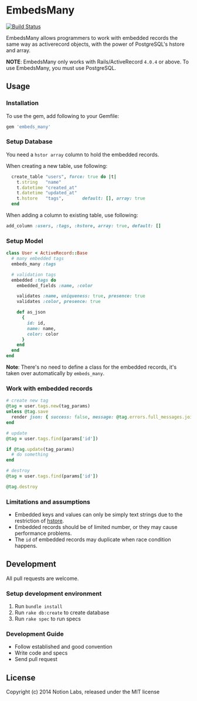 EmbedsMany
==============

[![Build Status](https://travis-ci.org/NotionLabs/embeds_many.svg)](https://travis-ci.org/NotionLabs/embeds_many)

EmbedsMany allows programmers to work with embedded records the same way as activerecord objects, with the power of PostgreSQL's hstore and array.

**NOTE**: EmbedsMany only works with Rails/ActiveRecord `4.0.4` or above. To use EmbedsMany, you must use PostgreSQL.

## Usage

### Installation

To use the gem, add following to your Gemfile:

``` ruby
gem 'embeds_many'
```

### Setup Database

You need a `hstor array` column to hold the embedded records.

When creating a new table, use following:

```ruby
  create_table "users", force: true do |t|
    t.string   "name"
    t.datetime "created_at"
    t.datetime "updated_at"
    t.hstore   "tags",       default: [], array: true
  end
```

When adding a column to existing table, use following:

```ruby
add_column :users, :tags, :hstore, array: true, default: []
```

### Setup Model

```ruby
class User < ActiveRecord::Base
  # many embedded tags
  embeds_many :tags

  # validation tags
  embedded :tags do
    embedded_fields :name, :color

    validates :name, uniqueness: true, presence: true
    validates :color, presence: true

    def as_json
      {
        id: id,
        name: name,
        color: color
      }
    end
  end
end
```

**Note**: There's no need to define a class for the embedded records, it's taken over automatically by `embeds_many`.

### Work with embedded records

```ruby
# create new tag
@tag = user.tags.new(tag_params)
unless @tag.save
  render json: { success: false, message: @tag.errors.full_messages.join('. ') }
end

# update
@tag = user.tags.find(params['id'])

if @tag.update(tag_params)
  # do something
end

# destroy
@tag = user.tags.find(params['id'])

@tag.destroy
```

### Limitations and assumptions

- Embedded keys and values can only be simply text strings due to the restriction of [hstore](http://www.postgresql.org/docs/9.2/static/hstore.html).
- Embedded records should be of limited number, or they may cause performance problems.
- The `id` of embedded records may duplicate when race condition happens.

## Development

All pull requests are welcome.

### Setup development environment

1. Run `bundle install`
2. Run `rake db:create` to create database
3. Run `rake spec` to run specs

### Development Guide

- Follow established and good convention
- Write code and specs
- Send pull request

## License

Copyright (c) 2014 Notion Labs, released under the MIT license